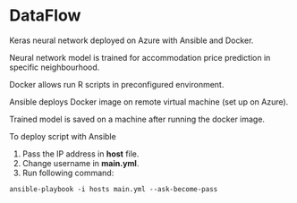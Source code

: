 # DataFlow
Keras neural network deployed on Azure with Ansible and Docker.

Neural network model is trained for accommodation price prediction in specific neighbourhood. 

Docker allows run R scripts in preconfigured environment. 

Ansible deploys Docker image on remote virtual machine (set up on Azure).

Trained model is saved on a machine after running the docker image.

To deploy script with Ansible 
1. Pass the IP address in **host** file.
2. Change username in **main.yml**.
3. Run following command:

```
ansible-playbook -i hosts main.yml --ask-become-pass
```
